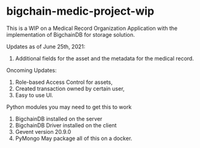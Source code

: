 # bigchain-medic-project-wip
This is a WIP on a Medical Record Organization Application with the implementation of BigchainDB for storage solution.

Updates as of June 25th, 2021:
1. Additional fields for the asset and the metadata for the medical record.

Oncoming Updates:
1. Role-based Access Control for assets,
2. Created transaction owned by certain user,
3. Easy to use UI.

Python modules you may need to get this to work
1. BigchainDB installed on the server
2. BigchainDB Driver installed on the client
3. Gevent version 20.9.0
4. PyMongo
May package all of this on a docker.

